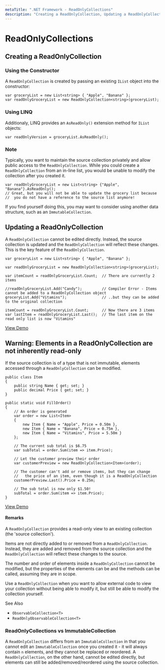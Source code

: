 ```yaml
---
metaTitle: ".NET Framework - ReadOnlyCollections"
description: "Creating a ReadOnlyCollection, Updating a ReadOnlyCollection, Warning: Elements in a ReadOnlyCollection are not inherently read-only"
---
```


# ReadOnlyCollections



## Creating a ReadOnlyCollection


### Using the Constructor

A `ReadOnlyCollection` is created by passing an existing `IList` object into the constructor:

```dotnet
var groceryList = new List<string> { "Apple", "Banana" };
var readOnlyGroceryList = new ReadOnlyCollection<string>(groceryList);

```

### Using LINQ

Additionaly, LINQ provides an `AsReadOnly()` extension method for `IList` objects:

```dotnet
var readOnlyVersion = groceryList.AsReadOnly();

```

### Note

Typically, you want to maintain the source collection privately and allow public access to the `ReadOnlyCollection`. While you could create a `ReadOnlyCollection` from an in-line list, you would be unable to modify the collection after you created it.

```dotnet
var readOnlyGroceryList = new List<string> {"Apple", "Banana"}.AsReadOnly();
// Great, but you will not be able to update the grocery list because 
//  you do not have a reference to the source list anymore!

```

If you find yourself doing this, you may want to consider using another data structure, such as an `ImmutableCollection`.



## Updating a ReadOnlyCollection


A `ReadOnlyCollection` cannot be edited directly. Instead, the source collection is updated and the `ReadOnlyCollection` will reflect these changes. This is the key feature of the `ReadOnlyCollection`.

```dotnet
var groceryList = new List<string> { "Apple", "Banana" };

var readOnlyGroceryList = new ReadOnlyCollection<string>(groceryList);

var itemCount = readOnlyGroceryList.Count;  // There are currently 2 items

//readOnlyGroceryList.Add("Candy");         // Compiler Error - Items cannot be added to a ReadOnlyCollection object
groceryList.Add("Vitamins");                // ..but they can be added to the original collection

itemCount = readOnlyGroceryList.Count;      // Now there are 3 items
var lastItem = readOnlyGroceryList.Last();  // The last item on the read only list is now "Vitamins"

```

[View Demo](https://dotnetfiddle.net/C8qQrS)



## Warning: Elements in a ReadOnlyCollection are not inherently read-only


If the source collection is of a type that is not immutable, elements accessed through a `ReadOnlyCollection` can be modified.

```dotnet
public class Item
{
    public string Name { get; set; }
    public decimal Price { get; set; }
}

public static void FillOrder()
{
    // An order is generated
    var order = new List<Item>
    {
        new Item { Name = "Apple", Price = 0.50m },
        new Item { Name = "Banana", Price = 0.75m },
        new Item { Name = "Vitamins", Price = 5.50m }
    };

    // The current sub total is $6.75
    var subTotal = order.Sum(item => item.Price);

    // Let the customer preview their order
    var customerPreview = new ReadOnlyCollection<Item>(order);

    // The customer can't add or remove items, but they can change 
    //   the price of an item, even though it is a ReadOnlyCollection
    customerPreview.Last().Price = 0.25m;

    // The sub total is now only $1.50!
    subTotal = order.Sum(item => item.Price);
}

```

[View Demo](https://dotnetfiddle.net/fXE66F)



#### Remarks


A `ReadOnlyCollection` provides a read-only view to an existing collection (the 'source collection').

Items are not directly added to or removed from a `ReadOnlyCollection`. Instead, they are added and removed from the source collection and the `ReadOnlyCollection` will reflect these changes to the source.

The number and order of elements inside a `ReadOnlyCollection` cannot be modified, but the properties of the elements can be and the methods can be called, assuming they are in scope.

Use a `ReadOnlyCollection` when you want to allow external code to view your collection without being able to modify it, but still be able to modify the collection yourself.

See Also

- `ObservableCollection<T>`
- `ReadOnlyObservableCollection<T>`

### ReadOnlyCollections vs ImmutableCollection

A `ReadOnlyCollection` differs from an `ImmutableCollection` in that you cannot edit an `ImmutableCollection` once you created it - it will always contain `n` elements, and they cannot be replaced or reordered. A `ReadOnlyCollection`, on the other hand, cannot be edited directly, but elements can still be added/removed/reordered using the source collection.


